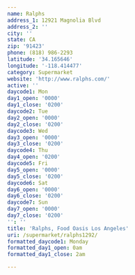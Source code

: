 ```yaml
---
name: Ralphs
address_1: 12921 Magnolia Blvd
address_2: ''
city: ''
state: CA
zip: '91423'
phone: (818) 986-2293
latitude: '34.165646'
longitude: '-118.414477'
category: Supermarket
website: 'http://www.ralphs.com/'
active: ''
daycode1: Mon
day1_open: '0000'
day1_close: '0200'
daycode2: Tue
day2_open: '0000'
day2_close: '0200'
daycode3: Wed
day3_open: '0000'
day3_close: '0200'
daycode4: Thu
day4_open: '0200'
daycode5: Fri
day5_open: '0000'
day5_close: '0200'
daycode6: Sat
day6_open: '0000'
day6_close: '0200'
daycode7: Sun
day7_open: '0000'
day7_close: '0200'
'': ''
title: 'Ralphs, Food Oasis Los Angeles'
uri: /supermarket/ralphs1292/
formatted_daycode1: Monday
formatted_day1_open: 0am
formatted_day1_close: 2am

---
```

